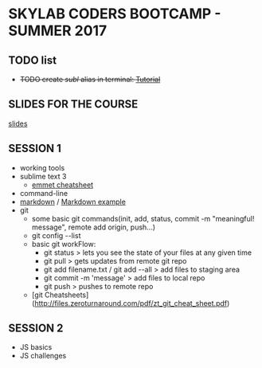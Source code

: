 # SKYLAB CODERS BOOTCAMP - SUMMER 2017


## TODO list
 
* ~~TODO create *subl* alias in terminal: <a href="https://www.tunnelsup.com/how-to-open-sublime-text-from-the-command-line-using-mac-osx/" target="_blank">Tutorial</a>~~

## SLIDES FOR THE COURSE
[slides](https://skylabcoders.github.io/bootcamp-julio2017/)

## SESSION 1
* working tools
* sublime text 3
    - [emmet cheatsheet](https://docs.emmet.io/cheat-sheet/)
* command-line
* [markdown] / [Markdown example]
* git
    * some basic git commands(init, add, status, commit -m "meaningful! message", remote add origin, push...)
    * git config --list
    * basic git workFlow:
        - git status > lets you see the state of your files at any given time
        - git pull > gets updates from remote git repo
        - git add filename.txt / git add --all > add files to staging area
        - git commit -m 'message' > add files to local repo
        - git push > pushes to remote repo
    * [git Cheatsheets] (http://files.zeroturnaround.com/pdf/zt_git_cheat_sheet.pdf)

## SESSION 2
* JS basics
* JS challenges


<!--references -->
[markdown]: https://blog.ghost.org/markdown/
[Markdown example]: https://github.com/tonimg/Course
